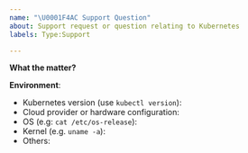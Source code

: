 ```yaml
---
name: "\U0001F4AC Support Question"
about: Support request or question relating to Kubernetes
labels: Type:Support

---
```

<!-- Please use this template to ask any kind of support question, those issues should be followed by a pull request improving the documentation as much as possible.

If the matter is security related, please disclose it privately in person or by reaching the code owners via direct message.
-->

**What the matter?**
<!-- Give a clear and concise description of what the why and the why, we will discuss the how.-->

**Environment**:
- Kubernetes version (use `kubectl version`):
- Cloud provider or hardware configuration:
- OS (e.g: `cat /etc/os-release`):
- Kernel (e.g. `uname -a`):
- Others:
